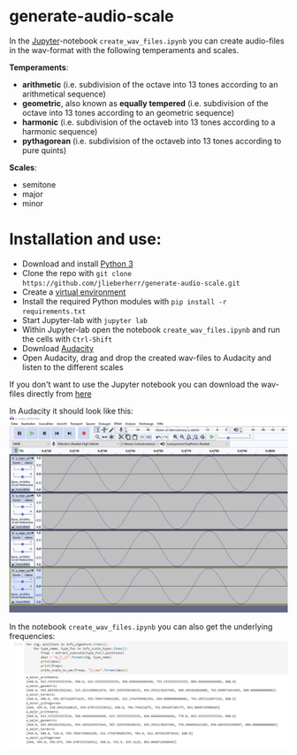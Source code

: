 # generate-audio-scale
In the [Jupyter](https://jupyter.org/)-notebook ```create_wav_files.ipynb``` you can create audio-files in the wav-format with the following temperaments and scales.

**Temperaments**:
- **arithmetic** (i.e. subdivision of the octave into 13 tones according to an arithmetical sequence)
- **geometric**, also known as **equally tempered** (i.e. subdivision of the octave into 13 tones according to an geometric sequence)
- **harmonic** (i.e. subdivision of the octaveb into 13 tones according to a harmonic sequence)
- **pythagorean** (i.e. subdivision of the octaveb into 13 tones according to pure quints)

**Scales**:
- semitone
- major
- minor

# Installation and use:
- Download and install [Python 3](https://www.python.org/downloads/release/python-376/)
- Clone the repo with ```git clone https://github.com/jlieberherr/generate-audio-scale.git```
- Create a [virtual environment](https://realpython.com/python-virtual-environments-a-primer/)
- Install the required Python modules with ```pip install -r requirements.txt```
- Start Jupyter-lab with ```jupyter lab```
- Within Jupyter-lab open the notebook ```create_wav_files.ipynb``` and run the cells with ```Ctrl-Shift```
- Download [Audacity](https://www.audacity.de/)
- Open Audacity, drag and drop the created wav-files to Audacity and listen to the different scales

If you don't want to use the Jupyter notebook you can download the wav-files directly from [here](https://drive.google.com/drive/folders/190r2pg2BpIE9QSN1ib9yC-eWjaXFU45B?usp=sharing)

In Audacity it should look like this:
![](doc/screenshot_audacity.PNG)

In the notebook ```create_wav_files.ipynb``` you can also get the underlying frequencies:
![](doc/screenshot_notebook.PNG)
